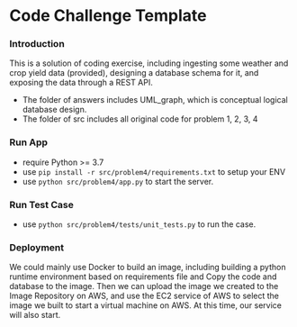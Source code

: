 # Code Challenge Template

### Introduction
This is a solution of coding exercise, including ingesting some weather and crop yield data (provided), designing a database schema for it, and exposing the data through a REST API.

+ The folder of answers includes UML_graph, which is conceptual logical database design.
+ The folder of src includes all original code for problem 1, 2, 3, 4

### Run App
+ require Python >= 3.7
+ use `pip install -r src/problem4/requirements.txt` to setup your ENV
+ use `python src/problem4/app.py` to start the server.

### Run Test Case
+ use `python src/problem4/tests/unit_tests.py` to run the case.

### Deployment
We could mainly use Docker to build an image, including building a python runtime environment based on requirements file and Copy the code and database to the image. Then we can upload the image we created to the Image Repository on AWS, and use the EC2 service of AWS to select the image we built to start a virtual machine on AWS. At this time, our service will also start. 